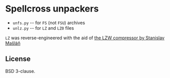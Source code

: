 # Spellcross unpackers

* `unfs.py` -- for `FS` (not `FSU`) archives
* `unlz.py` -- for `LZ` and `LZ0` files

`LZ` was reverse-engineered with the aid of [the LZW compressor by Stanislav Mašláň](http://www.spellcross.kvalitne.cz/spell_lz/spell_mklz.html)

## License

BSD 3-clause.
